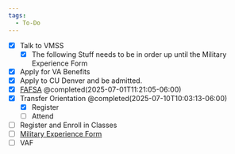 ```yaml
---
tags:
  - To-Do
---
```

- [x] Talk to VMSS
	- [x] The following Stuff needs to be in order up until the Military Experience Form
- [x] Apply for VA Benefits
- [x] Apply to CU Denver and be admitted.
- [x] [FAFSA](https://studentaid.gov/h/apply-for-aid/fafsa) @completed(2025-07-01T11:21:05-06:00)
- [x] Transfer Orientation @completed(2025-07-10T10:03:13-06:00)
	- [x] Register
	- [ ] Attend
- [ ] Register and Enroll in Classes
- [ ] [Military Experience Form](https://portal.prod.cu.edu/psc/epprod/UCD3/ENTP/s/WEBLIB_CU_EFORM.ISCRIPT1.FieldFormula.IScript_Populate_eForm?form=UCD_MILITARY_EXPERIENCE)
- [ ] VAF